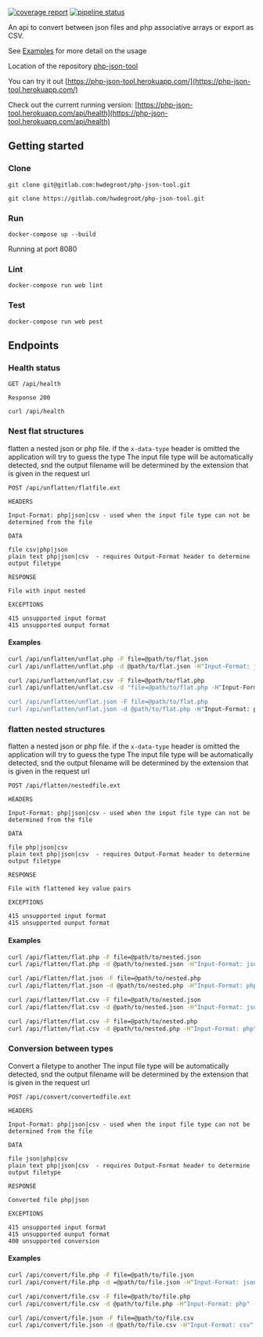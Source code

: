 [![coverage report](https://gitlab.com/hwdegroot/php-json-tool/badges/main/coverage.svg)](https://gitlab.com/hwdegroot/php-json-tool/-/commits/main)
[![pipeline status](https://gitlab.com/hwdegroot/php-json-tool/badges/main/pipeline.svg)](https://gitlab.com/hwdegroot/php-json-tool/-/commits/main)

An api to convert between json files and php associative arrays or export as CSV.

See [Examples](#endpoints) for more detail on the usage

Location of the repository [php-json-tool](https://gitlab.com/hwdegroot/php-json-tool)

You can try it out [https://php-json-tool.herokuapp.com/](https://php-json-tool.herokuapp.com/)

Check out the current running version: [https://php-json-tool.herokuapp.com/api/health](https://php-json-tool.herokuapp.com/api/health)

## Getting started

### Clone

```
git clone git@gitlab.com:hwdegroot/php-json-tool.git

git clone https://gitlab.com/hwdegroot/php-json-tool.git
```

### Run

```
docker-compose up --build
```

Running at port 8080

### Lint

```
docker-compose run web lint
```

### Test

```
docker-compose run web pest
```

## Endpoints

### Health status

```
GET /api/health

Response 200
```
`curl /api/health`


### Nest flat structures

flatten a nested json or php file. if the `x-data-type` header is omitted the application will try to guess the type
The input file type will be automatically detected, snd the output filename will be determined by the extension that
is given in the request url



```
POST /api/unflatten/flatfile.ext

HEADERS

Input-Format: php|json|csv - used when the input file type can not be determined from the file

DATA

file csv|php|json
plain text php|json|csv  - requires Output-Format header to determine output filetype

RESPONSE

File with input nested

EXCEPTIONS

415 unsupported input format
415 unsupported ounput format
```

#### Examples

```sh
curl /api/unflatten/unflat.php -F file=@path/to/flat.json
curl /api/unflatten/unflat.php -d @path/to/flat.json -H"Input-Format: json" -H"Content-Type: application/json"

curl /api/unflatten/unflat.csv -F file=@path/to/flat.php
curl /api/unflatten/unflat.csv -d "file=@path/to/flat.php -H"Input-Format: php" -H"Content-Type: text/x-php"

curl /api/unflatten/unflat.json -F file=@path/to/flat.php
curl /api/unflatten/unflat.json -d @path/to/flat.php -H"Input-Format: php" -H"Content-Type: text/x-php"
```


### flatten nested structures

flatten a nested json or php file. if the `x-data-type` header is omitted the application will try to guess the type
The input file type will be automatically detected, snd the output filename will be determined by the extension that
is given in the request url

```
POST /api/flatten/nestedfile.ext

HEADERS

Input-Format: php|json|csv - used when the input file type can not be determined from the file

DATA

file php|json|csv
plain text php|json|csv  - requires Output-Format header to determine output filetype

RESPONSE

File with flattened key value pairs

EXCEPTIONS

415 unsupported input format
415 unsupported ounput format
```

#### Examples

```sh
curl /api/flatten/flat.php -F file=@path/to/nested.json
curl /api/flatten/flat.php -d @path/to/nested.json -H"Input-Format: json" -H"Content-Type: application/json"

curl /api/flatten/flat.json -F file=@path/to/nested.php
curl /api/flatten/flat.json -d @path/to/nested.php -H"Input-Format: php" -H"Content-Type: text/x-php"

curl /api/flatten/flat.csv -F file=@path/to/nested.json
curl /api/flatten/flat.csv -d @path/to/nested.json -H"Input-Format: json" -H"Content-Type: application/json"

curl /api/flatten/flat.csv -F file=@path/to/nested.php
curl /api/flatten/flat.csv -d @path/to/nested.php -H"Input-Format: php" -H"Content-Type: text/x-php"
```


### Conversion between types

Convert a filetype to another
The input file type will be automatically detected, snd the output filename will be determined by the extension that
is given in the request url

```
POST /api/convert/convertedfile.ext

HEADERS

Input-Format: php|json|csv - used when the input file type can not be determined from the file

DATA

file json|php|csv
plain text php|json|csv  - requires Output-Format header to determine output filetype

RESPONSE

Converted file php|json

EXCEPTIONS

415 unsupported input format
415 unsupported ounput format
400 unsupported conversion
```


#### Examples

```sh
curl /api/convert/file.php -F file=@path/to/file.json
curl /api/convert/file.php -d =@path/to/file.json -H"Input-Format: json" -H"Content-Type: application/json"

curl /api/convert/file.csv -F file=@path/to/file.php
curl /api/convert/file.csv -d @path/to/file.php -H"Input-Format: php" -H"Content-Type: text/x-php"

curl /api/convert/file.json -F file=@path/to/file.csv
curl /api/convert/file.json -d @path/to/file.csv -H"Input-Format: csv" -H"Content-Type: text/plain"
```

